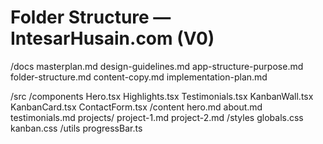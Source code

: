 # Folder Structure — IntesarHusain.com (V0)

/docs
  masterplan.md
  design-guidelines.md
  app-structure-purpose.md
  folder-structure.md
  content-copy.md
  implementation-plan.md

/src
  /components
    Hero.tsx
    Highlights.tsx
    Testimonials.tsx
    KanbanWall.tsx
    KanbanCard.tsx
    ContactForm.tsx
  /content
    hero.md
    about.md
    testimonials.md
    projects/
      project-1.md
      project-2.md
  /styles
    globals.css
    kanban.css
  /utils
    progressBar.ts
